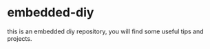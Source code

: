 embedded-diy
============

this is an embedded diy repository, you will find some useful tips and projects.
